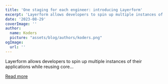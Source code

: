 ```yaml
---
title: 'One staging for each engineer: introducing Layerform'
excerpt: 'Layerform allows developers to spin up multiple instances of their applications while reusing core...'
date: '2023-08-29'
coverImage: ''
author:
  name: Koders
  picture: "assets/blog/authors/koders.png"
ogImage:
  url: ''
---
```


Layerform allows developers to spin up multiple instances of their applications while reusing core...

[Read more](https://dev.to/lucasfcosta/one-staging-for-each-engineer-introducing-layerform-5bc5)
